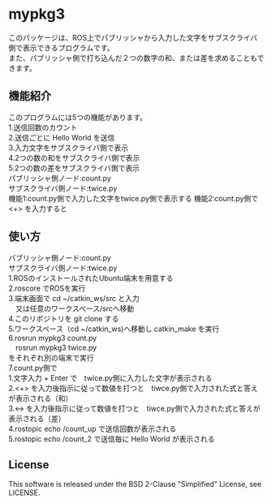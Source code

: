 # mypkg3
このパッケージは、ROS上でパブリッシャから入力した文字をサブスクライバ側で表示できるプログラムです。  
また、パブリッシャ側で打ち込んだ２つの数字の和、または差を求めることもできます。
## 機能紹介    
このプログラムには5つの機能があります。  
1.送信回数のカウント  
2.送信ごとに Hello World を送信  
3.入力文字をサブスクライバ側で表示  
4.2つの数の和をサブスクライバ側で表示  
5.2つの数の差をサブスクライバ側で表示  
パブリッシャ側ノード:count.py  
サブスクライバ側ノード:twice.py  
機能1:count.py側で入力した文字をtwice.py側で表示する
機能2:count.py側で <+> を入力すると
## 使い方  
パブリッシャ側ノード:count.py  
サブスクライバ側ノード:twice.py  
1.ROSのインストールされたUbuntu端末を用意する  
2.roscore でROSを実行  
3.端末画面で cd ~/catkin_ws/src と入力  
　又は任意のワークスペース/srcへ移動  
4.このリポジトリを git clone する  
5.ワークスペース（cd ~/catkin_ws)へ移動し catkin_make を実行  
6.rosrun mypkg3 count.py  
　rosrun mypkg3 twice.py  
  をそれぞれ別の端末で実行  
7.count.py側で  
  1.文字入力 + Enter で　twice.py側に入力した文字が表示される  
  2.<+> を入力後指示に従って数値を打つと　tiwce.py側で入力された式と答えが表示される（和）  
  3.<-> を入力後指示に従って数値を打つと　tiwce.py側で入力された式と答えが表示される（差）  
  4.rostopic echo /count_up で送信回数が表示される  
  5.rostopic echo /count_2 で送信毎に Hello World が表示される  
## License  
This software is released under the BSD 2-Clause "Simplified" License, see LICENSE.
